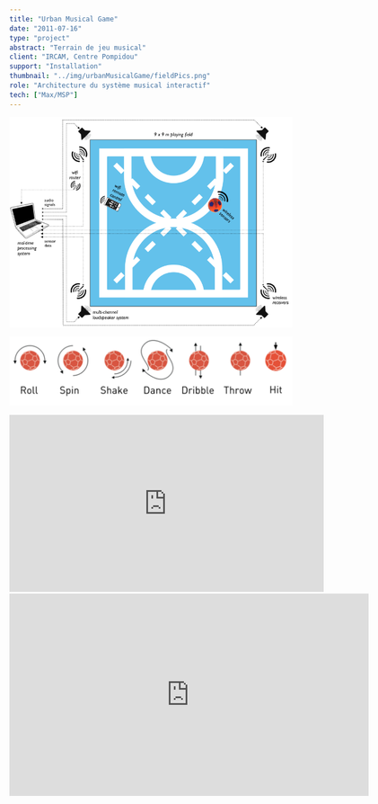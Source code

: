 ```yaml
---
title: "Urban Musical Game"
date: "2011-07-16"
type: "project" 
abstract: "Terrain de jeu musical"
client: "IRCAM, Centre Pompidou"
support: "Installation"
thumbnail: "../img/urbanMusicalGame/fieldPics.png"
role: "Architecture du système musical interactif"
tech: ["Max/MSP"]
---
```




![Urban Musical Game](../img/urbanMusicalGame/techSetup.png)


![Urban Musical Game](../img/urbanMusicalGame/ball_gestures.png)


<div class="iframe-container">
<iframe width="560" height="315" src="https://www.youtube.com/embed/jXGlvmrGBgY" frameborder="0" allow="accelerometer; autoplay; encrypted-media; gyroscope; picture-in-picture" allowfullscreen></iframe>
</div>


<div class="iframe-container">
<iframe src="https://player.vimeo.com/video/26413625" width="640" height="360" frameborder="0" allow="autoplay; fullscreen" allowfullscreen></iframe>
</div>

